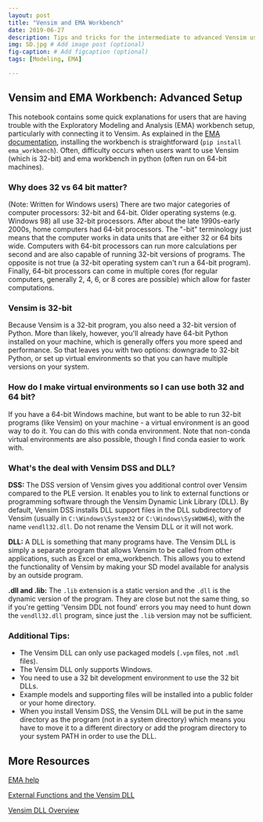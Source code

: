 ```yaml
---
layout: post
title: "Vensim and EMA Workbench"
date: 2019-06-27
description: Tips and tricks for the intermediate to advanced Vensim user. Covers connecting quantitative models to the exploratory modeling analysis (EMA workbench) tool # Add post description (optional)
img: SD.jpg # Add image post (optional)
fig-caption: # Add figcaption (optional)
tags: [Modeling, EMA]

---
```


## Vensim and EMA Workbench: Advanced Setup
This notebook contains some quick explanations for users that are having trouble with the Exploratory Modeling and Analysis (EMA) workbench setup, particularly with connecting it to Vensim. As explained in the [EMA documentation](https://emaworkbench.readthedocs.io/en/latest/installation.html), installing the workbench is straightforward (``pip install ema_workbench``). Often, difficulty occurs when users want to use Vensim (which is 32-bit) and ema workbench in python (often run on 64-bit machines).

### Why does 32 vs 64 bit matter?
(Note: Written for Windows users) There are two major categories of computer processors: 32-bit and 64-bit. Older operating systems (e.g. Windows 98) all use 32-bit processors. After about the late 1990s-early 2000s, home computers had 64-bit processors. The \"-bit\" terminology just means that the computer works in data units that are either 32 or 64 bits wide. Computers with 64-bit processors can run more calculations per second and are also capable of running 32-bit versions of programs. The opposite is not true (a 32-bit operating system can\'t run a 64-bit program). Finally, 64-bit processors can come in multiple cores (for regular computers, generally 2, 4, 6, or 8 cores are possible) which allow for faster computations.

### Vensim is 32-bit
Because Vensim is a 32-bit program, you also need a 32-bit version of Python.  More than likely, however, you\'ll already have 64-bit Python installed on your machine, which is generally offers you more speed and performance. So that leaves you with two options: downgrade to 32-bit Python, or set up virtual environments so that you can have multiple versions on your system.

### How do I make virtual environments so I can use both 32 and 64 bit?
If you have a 64-bit Windows machine, but want to be able to run 32-bit programs (like Vensim) on your machine - a virtual environment is an good way to do it. You can do this with conda environment. Note that non-conda virtual environments are also possible, though I find conda easier to work with.

### What\'s the deal with Vensim DSS and DLL?
__DSS:__ The DSS version of Vensim gives you additional control over Vensim compared to the PLE version. It enables you to link to external functions or programming software through the Vensim Dynamic Link Library (DLL). By default, Vensim DSS installs DLL support files in the DLL subdirectory of Vensim (usually in ``C:\Windows\System32`` or ``C:\Windows\SysWOW64``), with the name ``vendll32.dll``. Do not rename the Vensim DLL or it will not work.

__DLL:__ A DLL is something that many programs have. The Vensim DLL is simply a separate program that allows Vensim to be called from other applications, such as Excel or ema_workbench. This allows you to extend the functionality of Vensim by making your SD model available for analysis by an outside program.

__.dll and .lib:__ The ``.lib`` extension is a static version and the ``.dll`` is the dynamic version of the program. They are close but not the same thing, so if you\'re getting \'Vensim DDL not found\' errors you may need to hunt down the ``vendll32.dll`` program, since just the ``.lib`` version may not be sufficient.

### Additional Tips:
- The Vensim DLL can only use packaged models (``.vpm`` files, not ``.mdl`` files).
- The Vensim DLL only supports Windows.
- You need to use a 32 bit development environment to use the 32 bit DLLs.
- Example models and supporting files will be installed into a public folder or your home directory.
- When you install Vensim DSS, the Vensim DLL will be put in the same directory as the program (not in a system directory) which means you have to move it to a different directory or add the program directory to your system PATH in order to use the DLL.


## More Resources
[EMA help](https://emaworkbench.readthedocs.io/en/stable/ema_documentation/connectors/vensimDLLwrapper.html)

[External Functions and the Vensim DLL](https://www.vensim.com/documentation/index.html?25845.htm)

[Vensim DLL Overview](hhttps://www.vensim.com/documentation/index.html?dss_dll.htm)

